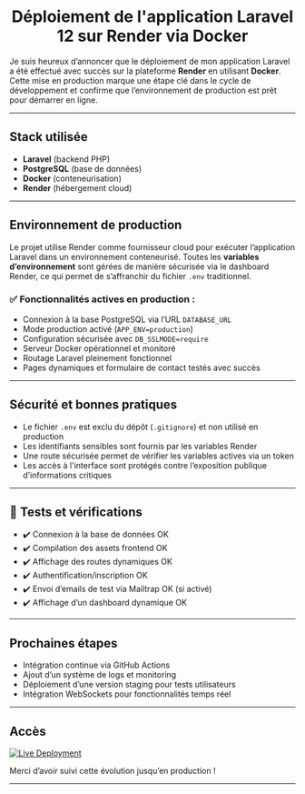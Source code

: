 <h1 align="center">
  Déploiement de l'application Laravel 12 sur Render via Docker
</h1>

Je suis heureux d’annoncer que le déploiement de mon application Laravel a été effectué avec succès sur la plateforme **Render** en utilisant **Docker**. Cette mise en production marque une étape clé dans le cycle de développement et confirme que l’environnement de production est prêt pour démarrer en ligne.

---

## Stack utilisée

- **Laravel** (backend PHP)
- **PostgreSQL** (base de données)
- **Docker** (conteneurisation)
- **Render** (hébergement cloud)
  
---

## Environnement de production

Le projet utilise Render comme fournisseur cloud pour exécuter l’application Laravel dans un environnement conteneurisé. Toutes les **variables d’environnement** sont gérées de manière sécurisée via le dashboard Render, ce qui permet de s’affranchir du fichier `.env` traditionnel.

### ✅ Fonctionnalités actives en production :

- Connexion à la base PostgreSQL via l’URL `DATABASE_URL`
- Mode production activé (`APP_ENV=production`)
- Configuration sécurisée avec `DB_SSLMODE=require`
- Serveur Docker opérationnel et monitoré
- Routage Laravel pleinement fonctionnel
- Pages dynamiques et formulaire de contact testés avec succès

---

## Sécurité et bonnes pratiques

- Le fichier `.env` est exclu du dépôt (`.gitignore`) et non utilisé en production
- Les identifiants sensibles sont fournis par les variables Render
- Une route sécurisée permet de vérifier les variables actives via un token
- Les accès à l'interface sont protégés contre l’exposition publique d’informations critiques

---

## 🧪 Tests et vérifications

- ✔️ Connexion à la base de données OK
- ✔️ Compilation des assets frontend OK
- ✔️ Affichage des routes dynamiques OK
- ✔️ Authentification/inscription OK
- ✔️ Envoi d’emails de test via Mailtrap OK (si activé)
- ✔️ Affichage d’un dashboard dynamique OK

---

## Prochaines étapes

- Intégration continue via GitHub Actions
- Ajout d’un système de logs et monitoring
- Déploiement d’une version staging pour tests utilisateurs
- Intégration WebSockets pour fonctionnalités temps réel

---

## Accès

[![Live Deployment](https://img.shields.io/badge/LIVE_DEMO-▶_laravel--docker--deploy.onrender.com-46E3B7?style=for-the-badge)](https://laravel-docker-deploy.onrender.com)

Merci d’avoir suivi cette évolution jusqu’en production !

---

